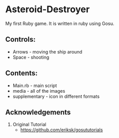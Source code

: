 Asteroid-Destroyer
==================

My first Ruby game. It is written in ruby using Gosu.

Controls:
----------

* Arrows - moving the ship around
* Space - shooting

Contents:
-----------

* Main.rb - main script
* media - all of the images
* supplementary - icon in different formats

Acknowledgements
-----------------

1. Original Tutorial
    * https://github.com/eriksk/gosututorials
